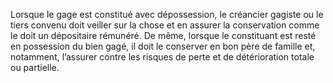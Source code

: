 Lorsque le gage est constitué avec dépossession, le créancier gagiste ou le tiers
convenu doit veiller sur la chose et en assurer la conservation comme le doit un dépositaire
rémunéré.
De même, lorsque le constituant est resté en possession du bien gagé, il doit le
conserver en bon père de famille et, notamment, l’assurer contre les risques de
perte et de détérioration totale ou partielle.